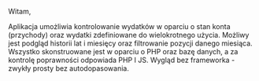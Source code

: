 

Witam,

Aplikacja umożliwia kontrolowanie wydatków w oparciu o stan konta (przychody) oraz wydatki zdefiniowane do wielokrotnego użycia. Możliwy jest podgląd historii lat i miesięcy oraz filtrowanie pozycji danego miesiąca. Wszystko skonstruowane jest w oparciu o PHP oraz bazę danych, a za kontrolę poprawności odpowiada PHP I JS. Wygląd bez frameworka - zwykły prosty bez autodopasowania.

